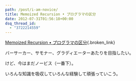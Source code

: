 ```yaml
---
path: /post/i-am-novice/
title: Memoized Recursion • プログラマの区分
date: 2012-07-31T01:56:18+00:00
dsq_thread_id:
  - "3722214559"
---
```

[Memoized Recursion • プログラマの区分](http://fumieval.tumblr.com/post/28324791101){.broken_link}

バーサーカー、サモナー、グラディエーターあたりを目指したい。

けど、今はまだノービス（一番下）。

いろんな知識を吸収していろんな経験して頑張っていこう。

<div style="font-size:0px;height:0px;line-height:0px;margin:0;padding:0;clear:both">
</div>
